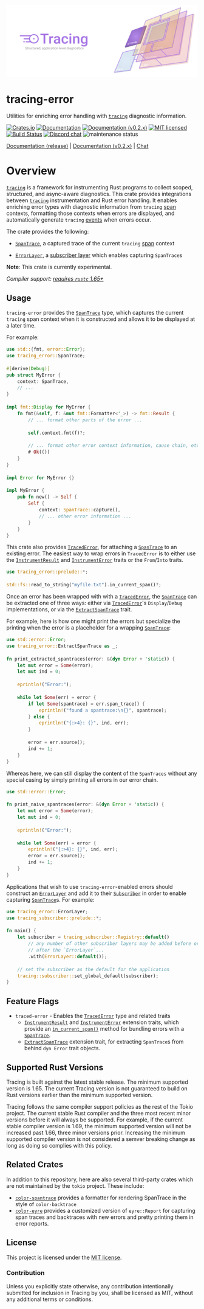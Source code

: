 ![Tracing — Structured, application-level diagnostics][splash]

[splash]: https://raw.githubusercontent.com/tokio-rs/tracing/main/assets/splash.svg

# tracing-error

Utilities for enriching error handling with [`tracing`] diagnostic
information.

[![Crates.io][crates-badge]][crates-url]
[![Documentation][docs-badge]][docs-url]
[![Documentation (v0.2.x)][docs-v0.2.x-badge]][docs-v0.2.x-url]
[![MIT licensed][mit-badge]][mit-url]
[![Build Status][actions-badge]][actions-url]
[![Discord chat][discord-badge]][discord-url]
![maintenance status][maint-badge]

[Documentation (release)][docs-url] | [Documentation (v0.2.x)][docs-v0.2.x-url] | [Chat][discord-url]

[crates-badge]: https://img.shields.io/crates/v/tracing-error.svg
[crates-url]: https://crates.io/crates/tracing-error/0.2.1
[docs-badge]: https://docs.rs/tracing-error/badge.svg
[docs-url]: https://docs.rs/tracing-error/0.2.1/tracing_error
[docs-v0.2.x-badge]: https://img.shields.io/badge/docs-v0.2.x-blue
[docs-v0.2.x-url]: https://tracing-rs.netlify.com/tracing_error
[mit-badge]: https://img.shields.io/badge/license-MIT-blue.svg
[mit-url]: LICENSE
[actions-badge]: https://github.com/tokio-rs/tracing/workflows/CI/badge.svg
[actions-url]:https://github.com/tokio-rs/tracing/actions?query=workflow%3ACI
[discord-badge]: https://img.shields.io/discord/500028886025895936?logo=discord&label=discord&logoColor=white
[discord-url]: https://discord.gg/EeF3cQw
[maint-badge]: https://img.shields.io/badge/maintenance-experimental-blue.svg

# Overview

[`tracing`] is a framework for instrumenting Rust programs to collect
scoped, structured, and async-aware diagnostics. This crate provides
integrations between [`tracing`] instrumentation and Rust error handling. It
enables enriching error types with diagnostic information from `tracing`
[span] contexts, formatting those contexts when errors are displayed, and
automatically generate `tracing` [events] when errors occur.

The crate provides the following:

* [`SpanTrace`], a captured trace of the current `tracing` [span] context

* [`ErrorLayer`], a [subscriber layer] which enables capturing `SpanTrace`s

**Note**: This crate is currently experimental.

*Compiler support: [requires `rustc` 1.65+][msrv]*

[msrv]: #supported-rust-versions

## Usage

`tracing-error` provides the [`SpanTrace`] type, which captures the current
`tracing` span context when it is constructed and allows it to be displayed
at a later time.

For example:

```rust
use std::{fmt, error::Error};
use tracing_error::SpanTrace;

#[derive(Debug)]
pub struct MyError {
    context: SpanTrace,
    // ...
}

impl fmt::Display for MyError {
    fn fmt(&self, f: &mut fmt::Formatter<'_>) -> fmt::Result {
        // ... format other parts of the error ...

        self.context.fmt(f)?;

        // ... format other error context information, cause chain, etc ...
        # Ok(())
    }
}

impl Error for MyError {}

impl MyError {
    pub fn new() -> Self {
        Self {
            context: SpanTrace::capture(),
            // ... other error information ...
        }
    }
}
```

This crate also provides [`TracedError`], for attaching a [`SpanTrace`] to an
existing error. The easiest way to wrap errors in `TracedError` is to either
use the [`InstrumentResult`] and [`InstrumentError`] traits or the `From`/`Into`
traits.

```rust
use tracing_error::prelude::*;

std::fs::read_to_string("myfile.txt").in_current_span()?;
```

Once an error has been wrapped with with a [`TracedError`], the [`SpanTrace`]
can be extracted one of three ways: either via [`TracedError`]'s
`Display`/`Debug` implementations, or via the [`ExtractSpanTrace`] trait.

For example, here is how one might print the errors but specialize the
printing when the error is a placeholder for a wrapping [`SpanTrace`]:

```rust
use std::error::Error;
use tracing_error::ExtractSpanTrace as _;

fn print_extracted_spantraces(error: &(dyn Error + 'static)) {
    let mut error = Some(error);
    let mut ind = 0;

    eprintln!("Error:");

    while let Some(err) = error {
        if let Some(spantrace) = err.span_trace() {
            eprintln!("found a spantrace:\n{}", spantrace);
        } else {
            eprintln!("{:>4}: {}", ind, err);
        }

        error = err.source();
        ind += 1;
    }
}

```

Whereas here, we can still display the content of the `SpanTraces` without
any special casing by simply printing all errors in our error chain.

```rust
use std::error::Error;

fn print_naive_spantraces(error: &(dyn Error + 'static)) {
    let mut error = Some(error);
    let mut ind = 0;

    eprintln!("Error:");

    while let Some(err) = error {
        eprintln!("{:>4}: {}", ind, err);
        error = err.source();
        ind += 1;
    }
}
```

Applications that wish to use `tracing-error`-enabled errors should
construct an [`ErrorLayer`] and add it to their [`Subscriber`] in order to
enable capturing [`SpanTrace`]s. For example:

```rust
use tracing_error::ErrorLayer;
use tracing_subscriber::prelude::*;

fn main() {
    let subscriber = tracing_subscriber::Registry::default()
        // any number of other subscriber layers may be added before or
        // after the `ErrorLayer`...
        .with(ErrorLayer::default());

    // set the subscriber as the default for the application
    tracing::subscriber::set_global_default(subscriber);
}
```

## Feature Flags

- `traced-error` - Enables the [`TracedError`] type and related traits
    - [`InstrumentResult`] and [`InstrumentError`] extension traits, which
    provide an [`in_current_span()`] method for bundling errors with a
    [`SpanTrace`].
    - [`ExtractSpanTrace`] extension trait, for extracting `SpanTrace`s from
    behind `dyn Error` trait objects.

## Supported Rust Versions

Tracing is built against the latest stable release. The minimum supported
version is 1.65. The current Tracing version is not guaranteed to build on Rust
versions earlier than the minimum supported version.

Tracing follows the same compiler support policies as the rest of the Tokio
project. The current stable Rust compiler and the three most recent minor
versions before it will always be supported. For example, if the current stable
compiler version is 1.69, the minimum supported version will not be increased
past 1.66, three minor versions prior. Increasing the minimum supported compiler
version is not considered a semver breaking change as long as doing so complies
with this policy.

## Related Crates

In addition to this repository, here are also several third-party crates which
are not maintained by the `tokio` project. These include:

- [`color-spantrace`] provides a formatter for rendering SpanTrace in the style
  of `color-backtrace`
- [`color-eyre`] provides a customized version of `eyre::Report` for capturing
  span traces and backtraces with new errors and pretty printing them in error
  reports.

[`color-spantrace`]: https://github.com/yaahc/color-spantrace
[`color-eyre`]: https://github.com/yaahc/color-eyre

## License

This project is licensed under the [MIT license](LICENSE).

### Contribution

Unless you explicitly state otherwise, any contribution intentionally submitted
for inclusion in Tracing by you, shall be licensed as MIT, without any additional
terms or conditions.

[`SpanTrace`]: https://docs.rs/tracing-error/*/tracing_error/struct.SpanTrace.html
[`ErrorLayer`]: https://docs.rs/tracing-error/*/tracing_error/struct.ErrorLayer.html
[`TracedError`]: https://docs.rs/tracing-error/*/tracing_error/struct.TracedError.html
[`InstrumentResult`]: https://docs.rs/tracing-error/*/tracing_error/trait.InstrumentResult.html
[`InstrumentError`]: https://docs.rs/tracing-error/*/tracing_error/trait.InstrumentError.html
[`ExtractSpanTrace`]: https://docs.rs/tracing-error/*/tracing_error/trait.ExtractSpanTrace.html
[`in_current_span()`]: https://docs.rs/tracing-error/*/tracing_error/trait.InstrumentResult.html#tymethod.in_current_span
[span]: https://docs.rs/tracing/latest/tracing/span/index.html
[events]: https://docs.rs/tracing/latest/tracing/struct.Event.html
[`Subscriber`]: https://docs.rs/tracing/latest/tracing/trait.Subscriber.html
[subscriber layer]: https://docs.rs/tracing-subscriber/latest/tracing_subscriber/layer/trait.Layer.html
[`tracing`]: https://docs.rs/tracing
[`std::error::Error`]: https://doc.rust-lang.org/stable/std/error/trait.Error.html
[`SpanTrace`]: https://docs.rs/tracing-error/0.2.1/tracing_error/struct.SpanTrace.html
[`ErrorLayer`]: https://docs.rs/tracing-error/0.2.1/tracing_error/struct.ErrorLayer.html

